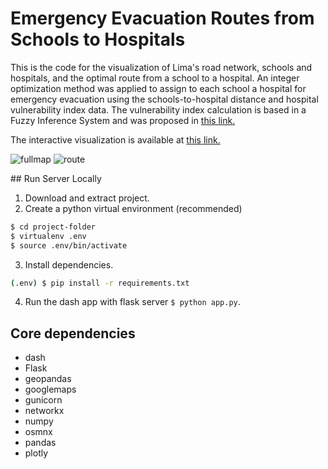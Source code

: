 # Emergency Evacuation Routes from Schools to Hospitals

This is the code for the visualization of Lima's road network, schools and hospitals, and the optimal route from a school to a hospital. An integer optimization method was applied to assign to each school a hospital for emergency evacuation using the schools-to-hospital distance and hospital vulnerability index data. The vulnerability index calculation is based in a Fuzzy Inference System and was proposed in [this link.](https://www.igi-global.com/chapter/assessing-a-vulnerability-index-for-healthcare-service-facilities/231981?camid=4v1)

The interactive visualization is available at [this link.](https://rutas-colegios-hospitales.herokuapp.com/)

![fullmap](/images/fullmap.png) ![route](/images/route.png)

## Run Server Locally

1. Download and extract project.
2. Create a python virtual environment (recommended)
```sh
$ cd project-folder
$ virtualenv .env
$ source .env/bin/activate
```
3. Install dependencies.
```sh
(.env) $ pip install -r requirements.txt
```
4. Run the dash app with flask server `$ python app.py`.

## Core dependencies
* dash
* Flask
* geopandas
* googlemaps
* gunicorn
* networkx
* numpy
* osmnx
* pandas
* plotly
